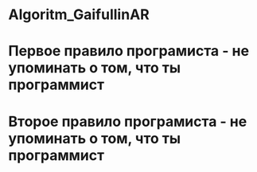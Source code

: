 # Algoritm_GaifullinAR

# Первое правило програмиста - не упоминать о том, что ты программист
# Второе правило програмиста - не упоминать о том, что ты программист
